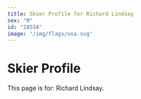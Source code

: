 ```yaml
---
title: Skier Profile for Richard Lindsay
sex: "M"
id: "18534"
image: "/img/flags/usa.svg" 
---
```


# Skier Profile

This page is for: Richard Lindsay.
    